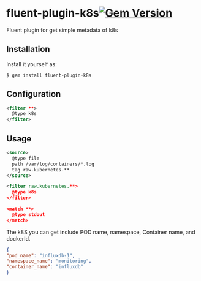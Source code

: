 # fluent-plugin-k8s[![Gem Version](https://badge.fury.io/rb/fluent-plugin-k8s.svg)](https://rubygems.org/gems/fluent-plugin-k8s)

Fluent plugin for get simple metadata of k8s


## Installation


Install it yourself as:

    $ gem install fluent-plugin-k8s

## Configuration

```xml
<filter **>
  @type k8s
</filter>
```

## Usage

```xml
<source>
  @type file
  path /var/log/containers/*.log
  tag raw.kubernetes.**
</source>

<filter raw.kubernetes.**>
  @type k8s
</filter>

<match **>
  @type stdout
</match>
```

The k8S you can get include POD name, namespace, Container name, and dockerId.

```json
{
"pod_name": "influxdb-1",
"namespace_name": "monitoring",
"container_name": "influxdb"
}
```
